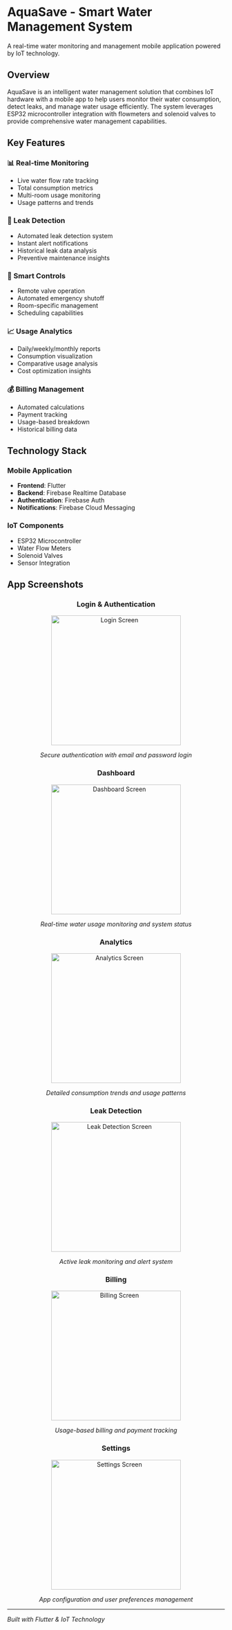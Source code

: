 # AquaSave - Smart Water Management System

A real-time water monitoring and management mobile application powered by IoT technology.

## Overview

AquaSave is an intelligent water management solution that combines IoT hardware with a mobile app to help users monitor their water consumption, detect leaks, and manage water usage efficiently. The system leverages ESP32 microcontroller integration with flowmeters and solenoid valves to provide comprehensive water management capabilities.

## Key Features

### 📊 Real-time Monitoring
- Live water flow rate tracking
- Total consumption metrics
- Multi-room usage monitoring
- Usage patterns and trends

### 🚰 Leak Detection
- Automated leak detection system
- Instant alert notifications
- Historical leak data analysis
- Preventive maintenance insights

### 📱 Smart Controls
- Remote valve operation
- Automated emergency shutoff
- Room-specific management
- Scheduling capabilities

### 📈 Usage Analytics
- Daily/weekly/monthly reports
- Consumption visualization
- Comparative usage analysis
- Cost optimization insights

### 💰 Billing Management
- Automated calculations
- Payment tracking
- Usage-based breakdown
- Historical billing data

## Technology Stack

### Mobile Application
- **Frontend**: Flutter
- **Backend**: Firebase Realtime Database
- **Authentication**: Firebase Auth
- **Notifications**: Firebase Cloud Messaging

### IoT Components
- ESP32 Microcontroller
- Water Flow Meters
- Solenoid Valves
- Sensor Integration

## App Screenshots

<div align="center">

### Login & Authentication
<img src="screenshots/login.png" width="300" alt="Login Screen">
<p><em>Secure authentication with email and password login</em></p>

### Dashboard
<img src="screenshots/dashboard.png" width="300" alt="Dashboard Screen">
<p><em>Real-time water usage monitoring and system status</em></p>

### Analytics
<img src="screenshots/analytics.png" width="300" alt="Analytics Screen">
<p><em>Detailed consumption trends and usage patterns</em></p>

### Leak Detection
<img src="screenshots/leak_detection.png" width="300" alt="Leak Detection Screen">
<p><em>Active leak monitoring and alert system</em></p>

### Billing
<img src="screenshots/billing.png" width="300" alt="Billing Screen">
<p><em>Usage-based billing and payment tracking</em></p>

### Settings
<img src="screenshots/settings.png" width="300" alt="Settings Screen">
<p><em>App configuration and user preferences management</em></p>

</div>

---
*Built with Flutter & IoT Technology*

